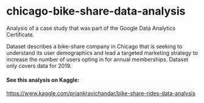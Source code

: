 # chicago-bike-share-data-analysis
Analysis of a case study that was part of the Google Data Analytics Certificate. 

Dataset describes a bike-share company in Chicago that is seeking to understand its user demographics and lead a targeted marketing strategy to increase the number of users opting in for annual memberships. Dataset only covers data for 2019.

#### See this analysis on Kaggle: 
https://www.kaggle.com/priankravichandar/bike-share-rides-data-analysis
